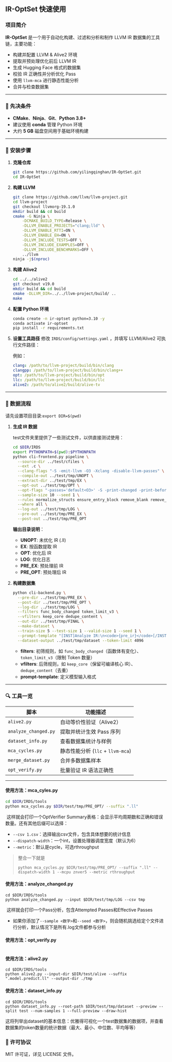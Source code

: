 ## IR-OptSet  快速使用

### 项目简介

**IR-OptSet** 是一个用于自动化构建、过滤和分析和制作 LLVM IR 数据集的工具链，主要功能：

- 构建并配置 LLVM & Alive2 环境
- 提取并预处理优化前后 LLVM IR
- 生成 Hugging Face 格式的数据集
- 校验 IR 正确性并分析优化 Pass
- 使用 `llvm-mca` 进行静态性能分析
- 合并与检查数据集

------

### 🔧 先决条件

- **CMake**、**Ninja**、**Git**、**Python 3.8+**
- 建议使用 **conda** 管理 Python 环境
- 大约 **5 GB** 磁盘空间用于基础环境构建

------

### 🚀 安装步骤

1. **克隆仓库**

   ```bash
   git clone https://github.com/yilingqinghan/IR-OptSet.git
   cd IR-OptSet
   ```

2. **构建 LLVM**

   ```bash
   git clone https://github.com/llvm/llvm-project.git
   cd llvm-project
   git checkout llvmorg-19.1.0
   mkdir build && cd build
   cmake -G Ninja \
       -DCMAKE_BUILD_TYPE=Release \
       -DLLVM_ENABLE_PROJECTS="clang;lld" \
       -DLLVM_ENABLE_RTTI=ON \
       -DLLVM_ENABLE_EH=ON \
       -DLLVM_INCLUDE_TESTS=OFF \
       -DLLVM_INCLUDE_EXAMPLES=OFF \
       -DLLVM_INCLUDE_BENCHMARKS=OFF \
       ../llvm
   ninja -j$(nproc)
   ```

3. **构建 Alive2**

   ```bash
   cd ../../alive2
   git checkout v19.0
   mkdir build && cd build
   cmake -DLLVM_DIR=../../llvm-project/build/ ..
   make
   ```

4. **配置 Python 环境**

   ```bash
   conda create -n ir-optset python=3.10 -y
   conda activate ir-optset
   pip install -r requirements.txt
   ```

5. **设置工具路径**
    修改 `IRDS/config/settings.yaml` ，并填写 LLVM/Alive2 可执行文件路径：

   例如：

   ```yaml
   clang: /path/to/llvm-project/build/bin/clang
   clangpp: /path/to/llvm-project/build/bin/clang++
   opt: /path/to/llvm-project/build/bin/opt
   llc: /path/to/llvm-project/build/bin/llc
   alive2: /path/to/alive2/build/alive-tv
   ```

------

### 🔨 数据流程

请先设置项目目录:`export DIR=$(pwd)`

1. **生成 IR 数据**

   test文件夹里提供了一些测试文件，以供直接测试使用：

   ```bash
   cd $DIR/IRDS
   export PYTHONPATH=$(pwd):$PYTHONPATH
   python cli-frontend.py pipeline \
     --source-dir ../test/cfiles \
     --ext .c \
     --clang-flags "-S -emit-llvm -O3 -Xclang -disable-llvm-passes" \
     --compile-out ../test/tmp/UNOPT \
     --extract-dir ../test/tmp/EX \
     --opt-out ../test/tmp/OPT \
     --opt-flags "-passes='default<O3>' -S -print-changed -print-before-changed" \
     --sample-size 10 --seed 1 \
     --rules normalize_structs ensure_entry_block remove_blank remove_comments rename_blocks rename_locals \
     --where all \
     --log-out ../test/tmp/LOG \
     --pre-out ../test/tmp/PRE_EX \
     --post-out ../test/tmp/PRE_OPT
   ```

   **输出目录说明**：

   - **UNOPT**: 未优化 IR (.ll)
   - **EX**: 按函数提取 IR
   - **OPT**: 优化后 IR
   - **LOG**: 优化日志
   - **PRE_EX**: 预处理前 IR
   - **PRE_OPT**: 预处理后 IR

2. **构建数据集**

   ```bash
   python cli-backend.py \
     --pre-dir ../test/tmp/PRE_EX \
     --post-dir ../test/tmp/PRE_OPT \
     --log-dir ../test/tmp/LOG \
     --filters func_body_changed token_limit_v3 \
     --vfilters keep_core dedupe_content \
     --out-dir ../test/tmp/FINAL \
     --make-dataset \
     --train-size 5 --test-size 1 --valid-size 1 --seed 1 \
     --prompt-template "[INST]Analyze IR:\n<code>{pre_ir}</code>[/INST]..." \
     --dataset-output ../test/tmp/dataset --token-limit 4096
   ```

   - **filters**: 初筛规则，如 `func_body_changed`（函数体有变化）、`token_limit_v3`（限制 Token 数量）
   - **vfilters**: 后筛规则，如 `keep_core`（保留可编译核心 IR）、`dedupe_content`（去重）
   - **prompt-template**: 定义模型输入格式

------

### 🔍 工具一览

| 脚本                 | 功能描述                          |
| -------------------- | --------------------------------- |
| `alive2.py`          | 自动等价性验证（Alive2）          |
| `analyze_changed.py` | 提取并统计生效 Pass 序列          |
| `dataset_info.py`    | 查看数据集统计与样例              |
| `mca_cycles.py`      | 静态性能分析 (`llc` + `llvm-mca`) |
| `merge_dataset.py`   | 合并多数据集样本                  |
| `opt_verify.py`      | 批量验证 IR 语法正确性            |

------

#### 使用方法：mca_cyles.py

```bash
cd $DIR/IRDS/tools
python mca_cycles.py $DIR/test/tmp/PRE_OPT/ --suffix ".ll"
```

​	这样就会打印一个OptVerifier Summary表格：会显示平均周期数和正确和错误数量。还有其他后缀可以选择：

- `--csv 1.csv`：选择输出csv文件，包含具体想要的统计信息
- `--dispatch-width`：一个int，设置处理器调度宽度（默认为6）
- `--metric`：默认是cycle，可选rthroughput

> 整合一下就是
>
> ```shell
> python mca_cycles.py $DIR/test/tmp/PRE_OPT/ --suffix ".ll" --dispatch-width 1 --mcpu znver5 --metric rthroughput
> ```

#### 使用方法：analyze_changed.py

```shell
cd $DIR/IRDS/tools
python analyze_changed.py --input $DIR/test/tmp/LOG --csv tmp
```

​	这样就会打印一个Pass分析，包含Attempted Passes和Effective Passes

- 如果你添加了`--sample <数字>`和`--seed <数字>`，则会随机挑选给定个文件进行分析，默认情况下是所有.log文件都参与分析

#### 使用方法：opt_verify.py

```

```

#### 使用方法：alive2.py

```shell
cd $DIR/IRDS/tools
python alive2.py --input-dir $DIR/test/alive --suffix ".model.predict.ll" --output-dir ./tmp
```

#### 使用方法：dataset_info.py

```shell
cd $DIR/IRDS/tools
python dataset_info.py --root-path $DIR/test/tmp/dataset --preview --split test --num-samples 1 --full-preview --draw-hist
```

​	这将列举出dataset的基本信息：优雅得可视化一个test数据集的数据项，并查看数据集的token数量的统计数据（最大、最小、中位数、平均等等）

### 📄 许可协议

MIT 许可证，详见 LICENSE 文件。

